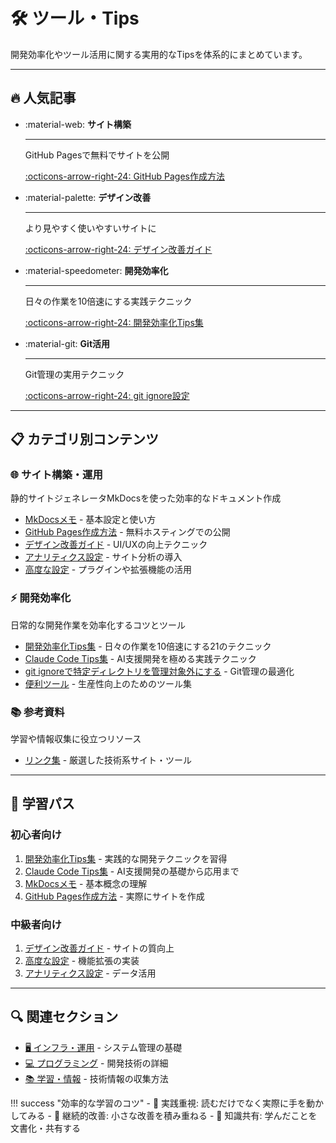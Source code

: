 # 🛠️ ツール・Tips

開発効率化やツール活用に関する実用的なTipsを体系的にまとめています。

---

## 🔥 人気記事

<div class="grid cards" markdown>

-   :material-web: **サイト構築**

    ---

    GitHub Pagesで無料でサイトを公開

    [:octicons-arrow-right-24: GitHub Pages作成方法](Mkdocs/mkdocsを使ったGitHubPages.md)

-   :material-palette: **デザイン改善**

    ---

    より見やすく使いやすいサイトに

    [:octicons-arrow-right-24: デザイン改善ガイド](Mkdocs/デザイン改善ガイド.md)

-   :material-speedometer: **開発効率化**

    ---

    日々の作業を10倍速にする実践テクニック

    [:octicons-arrow-right-24: 開発効率化Tips集](development-efficiency-tips.md)

-   :material-git: **Git活用**

    ---

    Git管理の実用テクニック

    [:octicons-arrow-right-24: git ignore設定](git%20ignoreで特定ディレクトリを管理対象外にする.md)

</div>

---

## 📋 カテゴリ別コンテンツ

### 🌐 サイト構築・運用
静的サイトジェネレータMkDocsを使った効率的なドキュメント作成

- [MkDocsメモ](Mkdocs/mkdocsメモ.md) - 基本設定と使い方
- [GitHub Pages作成方法](Mkdocs/mkdocsを使ったGitHubPages.md) - 無料ホスティングでの公開
- [デザイン改善ガイド](Mkdocs/デザイン改善ガイド.md) - UI/UXの向上テクニック
- [アナリティクス設定](Mkdocs/アナリティクス設定.md) - サイト分析の導入
- [高度な設定](Mkdocs/高度な設定.md) - プラグインや拡張機能の活用

### ⚡ 開発効率化
日常的な開発作業を効率化するコツとツール

- [開発効率化Tips集](development-efficiency-tips.md) - 日々の作業を10倍速にする21のテクニック
- [Claude Code Tips集](claude-code-tips.md) - AI支援開発を極める実践テクニック
- [git ignoreで特定ディレクトリを管理対象外にする](git%20ignoreで特定ディレクトリを管理対象外にする.md) - Git管理の最適化
- [便利ツール](便利ツール.md) - 生産性向上のためのツール集

### 📚 参考資料
学習や情報収集に役立つリソース

- [リンク集](リンク集.md) - 厳選した技術系サイト・ツール

---

## 🎯 学習パス

### 初心者向け
1. [開発効率化Tips集](development-efficiency-tips.md) - 実践的な開発テクニックを習得
2. [Claude Code Tips集](claude-code-tips.md) - AI支援開発の基礎から応用まで
3. [MkDocsメモ](Mkdocs/mkdocsメモ.md) - 基本概念の理解
4. [GitHub Pages作成方法](Mkdocs/mkdocsを使ったGitHubPages.md) - 実際にサイトを作成

### 中級者向け
1. [デザイン改善ガイド](Mkdocs/デザイン改善ガイド.md) - サイトの質向上
2. [高度な設定](Mkdocs/高度な設定.md) - 機能拡張の実装
3. [アナリティクス設定](Mkdocs/アナリティクス設定.md) - データ活用

---

## 🔍 関連セクション

- [🖥️ インフラ・運用](../Infrastructure/index.md) - システム管理の基礎
- [💻 プログラミング](../Programming/index.md) - 開発技術の詳細
- [📚 学習・情報](../Info/index.md) - 技術情報の収集方法

!!! success "効率的な学習のコツ"
    - 📝 実践重視: 読むだけでなく実際に手を動かしてみる
    - 🔄 継続的改善: 小さな改善を積み重ねる
    - 🤝 知識共有: 学んだことを文書化・共有する